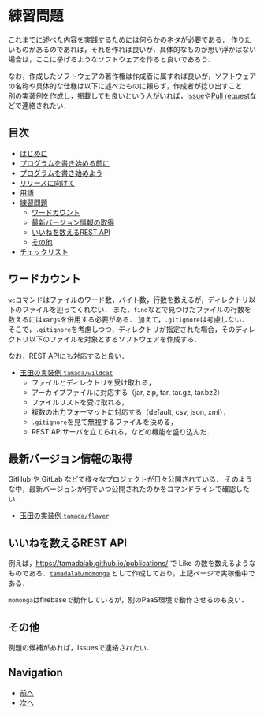 # 練習問題

これまでに述べた内容を実践するためには何らかのネタが必要である．
作りたいものがあるのであれば，それを作れば良いが，具体的なものが思い浮かばない場合は，ここに挙げるようなソフトウェアを作ると良いであろう．

なお，作成したソフトウェアの著作権は作成者に属すれば良いが，ソフトウェアの名称や具体的な仕様は以下に述べたものに頼らず，作成者が捻り出すこと．
別の実装例を作成し，掲載しても良いという人がいれば，[Issue](https://github.com/tamada/developing_flows/issues)や[Pull request](https://github.com/tamada/developing_flows/pulls)などで連絡されたい．

## 目次

* [はじめに](README.md)
* [プログラムを書き始める前に](first.md)
* [プログラムを書き始めよう](development.md)
* [リリースに向けて](shipping.md)
* [用語](terms.md)
* [練習問題](#readme)
  * [ワードカウント](#ワードカウント)
  * [最新バージョン情報の取得](#最新バージョン情報の取得)
  * [いいねを数えるREST API](#いいねを数えるrestapi)
  * [その他](#その他)
* [チェックリスト](checklist.md)

## ワードカウント

`wc`コマンドはファイルのワード数，バイト数，行数を数えるが，ディレクトリ以下のファイルを辿ってくれない．
また，`find`などで見つけたファイルの行数を数えるには`xargs`を併用する必要がある．
加えて，`.gitignore`は考慮しない．
そこで，`.gitignore`を考慮しつつ，ディレクトリが指定された場合，そのディレクトリ以下のファイルを対象とするソフトウェアを作成する．

なお，REST APIにも対応すると良い．

* [玉田の実装例 `tamada/wildcat`](https://github.com/tamada/wildcat)
  * ファイルとディレクトリを受け取れる，
  * アーカイブファイルに対応する（jar, zip, tar, tar.gz, tar.bz2）
  * ファイルリストを受け取れる，
  * 複数の出力フォーマットに対応する（default, csv, json, xml），
  * `.gitignore`を見て無視するファイルを決める，
  * REST APIサーバを立てられる，などの機能を盛り込んだ．

## 最新バージョン情報の取得

GitHub や GitLab などで様々なプロジェクトが日々公開されている．
そのような中，最新バージョンが何でいつ公開されたのかをコマンドラインで確認したい．

* [玉田の実装例 `tamada/flaver`](https://github.com/tamada/flaver)

## いいねを数えるREST API

例えば，https://tamadalab.github.io/publications/ で Like の数を数えるようなものである．[`tamadalab/momonga`](https://github.com/tamadalab/momonga) として作成しており，上記ページで実稼働中である．

`momonga`はfirebaseで動作しているが，別のPaaS環境で動作させるのも良い．

## その他

例題の候補があれば，Issuesで連絡されたい．

## Navigation

* [前へ](terms.md)
* [次へ](checklist.md)